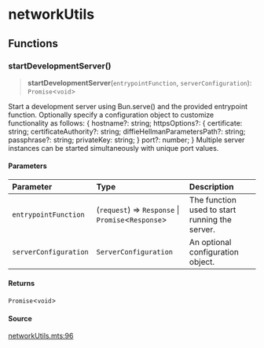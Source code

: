 # networkUtils

## Functions

### startDevelopmentServer()

> **startDevelopmentServer**(`entrypointFunction`, `serverConfiguration`): `Promise`\<`void`\>

Start a development server using Bun.serve() and the provided entrypoint function. Optionally
specify a configuration object to customize functionality as follows:
\{
  hostname?: string;
  httpsOptions?: \{
    certificate: string;
    certificateAuthority?: string;
    diffieHellmanParametersPath?: string;
    passphrase?: string;
    privateKey: string;
  \}
  port?: number;
\}
Multiple server instances can be started simultaneously with unique port values.

#### Parameters

| Parameter | Type | Description |
| :------ | :------ | :------ |
| `entrypointFunction` | (`request`) => `Response` \| `Promise`\<`Response`\> | The function used to start running the server. |
| `serverConfiguration` | `ServerConfiguration` | An optional configuration object. |

#### Returns

`Promise`\<`void`\>

#### Source

[networkUtils.mts:96](https://github.com/mangs/bun-utils/blob/eaf95930611d600fac9bac2f9ec5571b46193fb2/utils/networkUtils.mts#L96)
